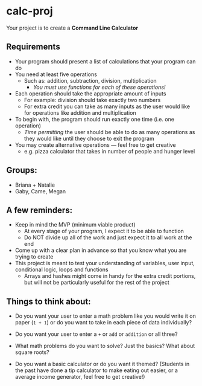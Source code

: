 # calc-proj
Your project is to create a **Command Line Calculator**

## Requirements
* Your program should present a list of calculations that your program can do
* You need at least five operations
    * Such as: addition, subtraction, division, multiplication
        * *You must use functions for each of these operations!*
* Each operation should take the appropriate amount of inputs
    * For example: division should take exactly two numbers
    * For extra credit you can take as many inputs as the user would like for operations like addition and multiplication 
* To begin with, the program should run exactly one time (i.e. one operation)
    * *Time permitting* the user should be able to do as many operations as they would like until they choose to exit the program 
* You may create alternative operations — feel free to get creative 
    * e.g. pizza calculator that takes in number of people and hunger level

## Groups:
* Briana + Natalie
* Gaby, Came, Megan 

## A few reminders:
* Keep in mind the MVP (minimum viable product) 
    * At every stage of your program, I expect it to be able to function
    * Do NOT divide up all of the work and just expect it to all work at the end
* Come up with a clear plan in advance so that you know what you are trying to create 
* This project is meant to test your understanding of variables, user input, conditional logic, loops and functions 
    * Arrays and hashes might come in handy for the extra credit portions, but will not be particularly useful for the rest of the project
    
## Things to think about:

+ Do you want your user to enter a math problem like you would write it on paper (`1 + 1`) or do you want to take in each piece of data individually?

+ Do you want your user to enter a `+` or `add` or `addition` or all three?

+ What math problems do you want to solve? Just the basics? What about square roots?

+ Do you want a basic calculator or do you want it themed? (Students in the past have done a tip calculator to make eating out easier, or a average income generator, feel free to get creative!)

